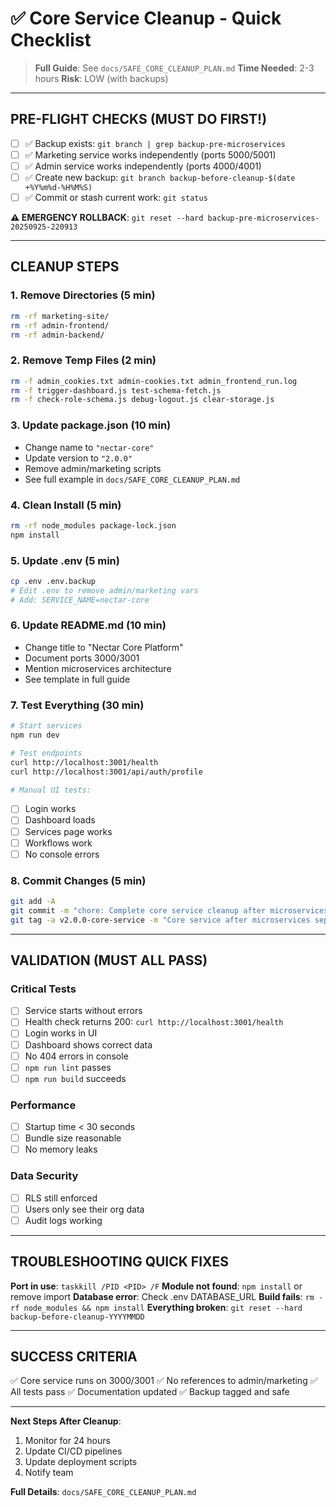 # ✅ Core Service Cleanup - Quick Checklist

> **Full Guide**: See `docs/SAFE_CORE_CLEANUP_PLAN.md`
> **Time Needed**: 2-3 hours
> **Risk**: LOW (with backups)

---

## PRE-FLIGHT CHECKS (MUST DO FIRST!)

- [ ] ✅ Backup exists: `git branch | grep backup-pre-microservices`
- [ ] ✅ Marketing service works independently (ports 5000/5001)
- [ ] ✅ Admin service works independently (ports 4000/4001)
- [ ] ✅ Create new backup: `git branch backup-before-cleanup-$(date +%Y%m%d-%H%M%S)`
- [ ] ✅ Commit or stash current work: `git status`

**⚠️ EMERGENCY ROLLBACK**: `git reset --hard backup-pre-microservices-20250925-220913`

---

## CLEANUP STEPS

### 1. Remove Directories (5 min)
```bash
rm -rf marketing-site/
rm -rf admin-frontend/
rm -rf admin-backend/
```

### 2. Remove Temp Files (2 min)
```bash
rm -f admin_cookies.txt admin-cookies.txt admin_frontend_run.log
rm -f trigger-dashboard.js test-schema-fetch.js
rm -f check-role-schema.js debug-logout.js clear-storage.js
```

### 3. Update package.json (10 min)
- Change name to `"nectar-core"`
- Update version to `"2.0.0"`
- Remove admin/marketing scripts
- See full example in `docs/SAFE_CORE_CLEANUP_PLAN.md`

### 4. Clean Install (5 min)
```bash
rm -rf node_modules package-lock.json
npm install
```

### 5. Update .env (5 min)
```bash
cp .env .env.backup
# Edit .env to remove admin/marketing vars
# Add: SERVICE_NAME=nectar-core
```

### 6. Update README.md (10 min)
- Change title to "Nectar Core Platform"
- Document ports 3000/3001
- Mention microservices architecture
- See template in full guide

### 7. Test Everything (30 min)
```bash
# Start services
npm run dev

# Test endpoints
curl http://localhost:3001/health
curl http://localhost:3001/api/auth/profile

# Manual UI tests:
```
- [ ] Login works
- [ ] Dashboard loads
- [ ] Services page works
- [ ] Workflows work
- [ ] No console errors

### 8. Commit Changes (5 min)
```bash
git add -A
git commit -m "chore: Complete core service cleanup after microservices extraction"
git tag -a v2.0.0-core-service -m "Core service after microservices separation"
```

---

## VALIDATION (MUST ALL PASS)

### Critical Tests
- [ ] Service starts without errors
- [ ] Health check returns 200: `curl http://localhost:3001/health`
- [ ] Login works in UI
- [ ] Dashboard shows correct data
- [ ] No 404 errors in console
- [ ] `npm run lint` passes
- [ ] `npm run build` succeeds

### Performance
- [ ] Startup time < 30 seconds
- [ ] Bundle size reasonable
- [ ] No memory leaks

### Data Security
- [ ] RLS still enforced
- [ ] Users only see their org data
- [ ] Audit logs working

---

## TROUBLESHOOTING QUICK FIXES

**Port in use**: `taskkill /PID <PID> /F`
**Module not found**: `npm install` or remove import
**Database error**: Check .env DATABASE_URL
**Build fails**: `rm -rf node_modules && npm install`
**Everything broken**: `git reset --hard backup-before-cleanup-YYYYMMDD`

---

## SUCCESS CRITERIA

✅ Core service runs on 3000/3001
✅ No references to admin/marketing
✅ All tests pass
✅ Documentation updated
✅ Backup tagged and safe

---

**Next Steps After Cleanup**:
1. Monitor for 24 hours
2. Update CI/CD pipelines
3. Update deployment scripts
4. Notify team

**Full Details**: `docs/SAFE_CORE_CLEANUP_PLAN.md`
